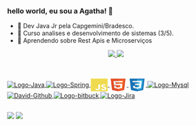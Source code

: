 ### hello world, eu sou a Agatha! 👋

- 🔭 Dev Java Jr pela Capgemini/Bradesco.
- 🔭 Curso analises e desenvolvimento de sistemas (3/5).
- 🌱 Aprendendo sobre Rest Apis e Microserviços

<div align="center">
  <a href="https://github.com/agathalouise">
  <img height="180em" src="https://github-readme-stats.vercel.app/api?username=agathalouise&show_icons=true&theme=cobalt&include_all_commits=true&count_private=true"/>
  <img height="180em" src="https://github-readme-stats.vercel.app/api/top-langs/?username=agathalouise&layout=compact&langs_count=7&theme=cobalt"/>
</div>
  
  ##
  
 <div style="display: inline_block"><br>
    <img align="center" alt="Logo-Java" height="30" width="40" src="https://cdn.jsdelivr.net/gh/devicons/devicon/icons/java/java-original-wordmark.svg" />
    <img align="center" alt="Logo-Spring" height="30" width="40" src="https://cdn.jsdelivr.net/gh/devicons/devicon/icons/spring/spring-original-wordmark.svg" />
    <img align="center" alt="logo-Js" height="30" width="40" src="https://raw.githubusercontent.com/devicons/devicon/master/icons/javascript/javascript-plain.svg">
    <img align="center" alt="David-HTML" height="30" width="40" src="https://raw.githubusercontent.com/devicons/devicon/master/icons/html5/html5-original.svg">
    <img align="center" alt="David-CSS" height="30" width="40" src="https://raw.githubusercontent.com/devicons/devicon/master/icons/css3/css3-original.svg">
    <img align="center" alt="Logo-Mysql" height="30" width="40" src="https://cdn.jsdelivr.net/gh/devicons/devicon/icons/mysql/mysql-original-wordmark.svg" />
    <img align="center" alt="David-Github" height="30" width="40" src="https://cdn.jsdelivr.net/gh/devicons/devicon/icons/github/github-original.svg" />
    <img align="center" alt="Logo-bitbuck" height="30" width="40" src="https://cdn.jsdelivr.net/gh/devicons/devicon/icons/bitbucket/bitbucket-original-wordmark.svg" />
    <img align="center" alt="Logo-Jira" height="30" width="40"  src="https://cdn.jsdelivr.net/gh/devicons/devicon/icons/jira/jira-original-wordmark.svg" />
  </div>

  ##
  
<div> 
  <a href = "mailto:trabalhos.agatha@gmail.com"><img src="https://img.shields.io/badge/-Gmail-%23333?style=for-the-badge&logo=gmail&logoColor=white" target="_blank"></a>
  <a href="https://www.linkedin.com/in/agatha-louise/" target="_blank"><img src="https://img.shields.io/badge/-LinkedIn-%230077B5?style=for-the-badge&logo=linkedin&logoColor=white" target="_blank"></a> 
</div>
